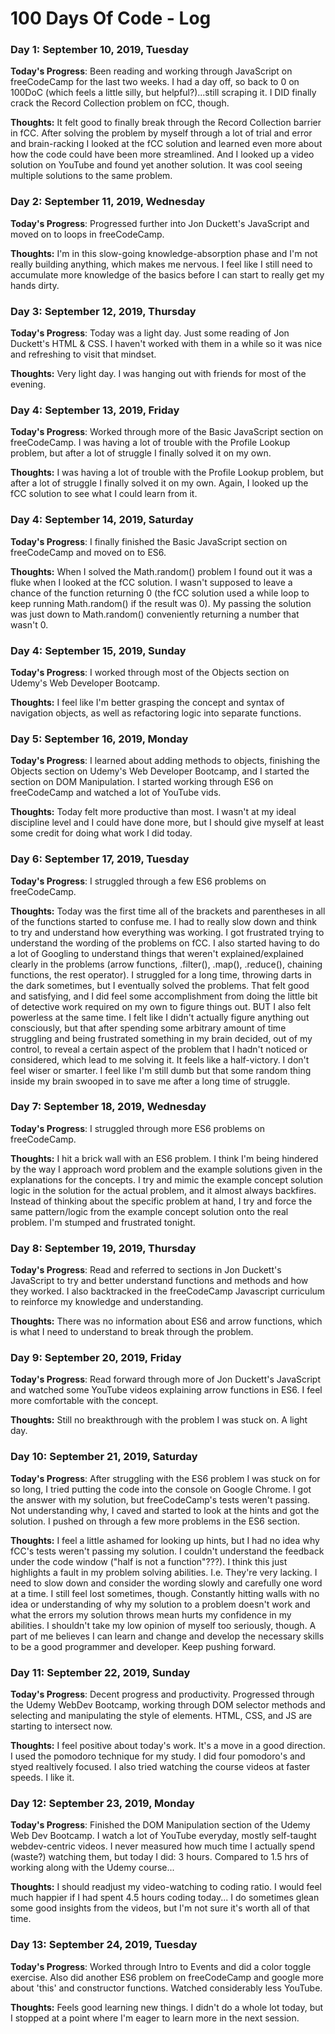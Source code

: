 # 100 Days Of Code - Log

### Day 1: September 10, 2019, Tuesday

**Today's Progress**: Been reading and working through JavaScript on freeCodeCamp for the last two weeks. I had a day off, so back to 0 on 100DoC (which feels a little silly, but helpful?)...still scraping it. I DID finally crack the Record Collection problem on fCC, though.

**Thoughts:** It felt good to finally break through the Record Collection barrier in fCC. After solving the problem by myself through a lot of trial and error and brain-racking I looked at the fCC solution and learned even more about how the code could have been more streamlined. And I looked up a video solution on YouTube and found yet another solution. It was cool seeing multiple solutions to the same problem.

### Day 2: September 11, 2019, Wednesday

**Today's Progress**: Progressed further into Jon Duckett's JavaScript and moved on to loops in freeCodeCamp. 

**Thoughts:** I'm in this slow-going knowledge-absorption phase and I'm not really building anything, which makes me nervous. I feel like I still need to accumulate more knowledge of the basics before I can start to really get my hands dirty.

### Day 3: September 12, 2019, Thursday

**Today's Progress**: Today was a light day. Just some reading of Jon Duckett's HTML & CSS. I haven't worked with them in a while so it was nice and refreshing to visit that mindset.

**Thoughts:** Very light day. I was hanging out with friends for most of the evening.

### Day 4: September 13, 2019, Friday

**Today's Progress**: Worked through more of the Basic JavaScript section on freeCodeCamp. I was having a lot of trouble with the Profile Lookup problem, but after a lot of struggle I finally solved it on my own.

**Thoughts:** I was having a lot of trouble with the Profile Lookup problem, but after a lot of struggle I finally solved it on my own. Again, I looked up the fCC solution to see what I could learn from it. 

### Day 4: September 14, 2019, Saturday

**Today's Progress**: I finally finished the Basic JavaScript section on freeCodeCamp and moved on to ES6. 

**Thoughts:** When I solved the Math.random() problem I found out it was a fluke when I looked at the fCC solution. I wasn't supposed to leave a chance of the function returning 0 (the fCC solution used a while loop to keep running Math.random() if the result was 0). My passing the solution was just down to Math.random() conveniently returning a number that wasn't 0.

### Day 4: September 15, 2019, Sunday

**Today's Progress**: I worked through most of the Objects section on Udemy's Web Developer Bootcamp.

**Thoughts:** I feel like I'm better grasping the concept and syntax of navigation objects, as well as refactoring logic into separate functions.

### Day 5: September 16, 2019, Monday

**Today's Progress**: I learned about adding methods to objects, finishing the Objects section on Udemy's Web Developer Bootcamp, and I started the section on DOM Manipulation. I started working through ES6 on freeCodeCamp and watched a lot of YouTube vids.

**Thoughts:** Today felt more productive than most. I wasn't at my ideal discipline level and I could have done more, but I should give myself at least some credit for doing what work I did today.

### Day 6: September 17, 2019, Tuesday

**Today's Progress**: I struggled through a few ES6 problems on freeCodeCamp.

**Thoughts:** Today was the first time all of the brackets and parentheses in all of the functions started to confuse me. I had to really slow down and think to try and understand how everything was working. I got frustrated trying to understand the wording of the problems on fCC. I also started having to do a lot of Googling to understand things that weren't explained/explained clearly in the problems (arrow functions, .filter(), .map(), .reduce(), chaining functions, the rest operator). I struggled for a long time, throwing darts in the dark sometimes, but I eventually solved the problems. That felt good and satisfying, and I did feel some accomplishment from doing the little bit of detective work required on my own to figure things out. BUT I also felt powerless at the same time. I felt like I didn't actually figure anything out consciously, but that after spending some arbitrary amount of time struggling and being frustrated something in my brain decided, out of my control, to reveal a certain aspect of the problem that I hadn't noticed or considered, which lead to me solving it. It feels like a half-victory. I don't feel wiser or smarter. I feel like I'm still dumb but that some random thing inside my brain swooped in to save me after a long time of struggle.

### Day 7: September 18, 2019, Wednesday

**Today's Progress**: I struggled through more ES6 problems on freeCodeCamp.

**Thoughts:** I hit a brick wall with an ES6 problem. I think I'm being hindered by the way I approach word problem and the example solutions given in the explanations for the concepts. I try and mimic the example concept solution logic in the solution for the actual problem, and it almost always backfires. Instead of thinking about the specific problem at hand, I try and force the same pattern/logic from the example concept solution onto the real problem. I'm stumped and frustrated tonight.

### Day 8: September 19, 2019, Thursday

**Today's Progress**: Read and referred to sections in Jon Duckett's JavaScript to try and better understand functions and methods and how they worked. I also backtracked in the freeCodeCamp Javascript curriculum to reinforce my knowledge and understanding.

**Thoughts:** There was no information about ES6 and arrow functions, which is what I need to understand to break through the problem.

### Day 9: September 20, 2019, Friday

**Today's Progress**: Read forward through more of Jon Duckett's JavaScript and watched some YouTube videos explaining arrow functions in ES6. I feel more comfortable with the concept.

**Thoughts:** Still no breakthrough with the problem I was stuck on. A light day.

### Day 10: September 21, 2019, Saturday

**Today's Progress**: After struggling with the ES6 problem I was stuck on for so long, I tried putting the code into the console on Google Chrome. I got the answer with my solution, but  freeCodeCamp's tests weren't passing. Not understanding why, I caved and started to look at the hints and got the solution. I pushed on through a few more problems in the ES6 section.

**Thoughts:** I feel a little ashamed for looking up hints, but I had no idea why fCC's tests weren't passing my solution. I couldn't understand the feedback under the code window ("half is not a function"???). I think this just highlights a fault in my problem solving abilities. I.e. They're very lacking. I need to slow down and consider the wording slowly and carefully one word at a time. I still feel lost sometimes, though. Constantly hitting walls with no idea or understanding of why my solution to a problem doesn't work and what the errors my solution throws mean hurts my confidence in my abilities. I shouldn't take my low opinion of myself too seriously, though. A part of me believes I can learn and change and develop the necessary skills to be a good programmer and developer. Keep pushing forward.

### Day 11: September 22, 2019, Sunday

**Today's Progress**: Decent progress and productivity. Progressed through the Udemy WebDev Bootcamp, working through DOM selector methods and selecting and manipulating the style of elements. HTML, CSS, and JS are starting to intersect now.

**Thoughts:** I feel positive about today's work. It's a move in a good direction. I used the pomodoro technique for my study. I did four pomodoro's and styed realtively focused. I also tried watching the course videos at faster speeds. I like it.

### Day 12: September 23, 2019, Monday

**Today's Progress**: Finished the DOM Manipulation section of the Udemy Web Dev Bootcamp. I watch a lot of YouTube everyday, mostly self-taught webdev-centric videos. I never measured how much time I actually spend (waste?) watching them, but today I did: 3 hours. Compared to 1.5 hrs of working along with the Udemy course...

**Thoughts:** I should readjust my video-watching to coding ratio. I would feel much happier if I had spent 4.5 hours coding today... I do sometimes glean some good insights from the videos, but I'm not sure it's worth all of that time.

### Day 13: September 24, 2019, Tuesday

**Today's Progress**: Worked through Intro to Events and did a color toggle exercise. Also did another ES6 problem on freeCodeCamp and google more about 'this' and constructor functions. Watched considerably less YouTube.

**Thoughts:** Feels good learning new things. I didn't do a whole lot today, but I stopped at a point where I'm eager to learn more in the next session.